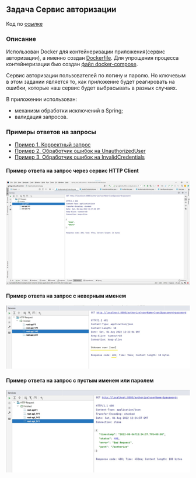 ## Задача Сервис авторизации

Код по [ссылке](https://github.com/A-Sakhmina/netology_jclo_rest/tree/master/src/main/java/com/sakhmina)

### Описание

Использован Docker для контейнеризации приложения(сервис авторизации), а именно создан [Dockerfile](Dockerfile). Для
упрощения процесса контейнеризации быо создан [файл docker-compose](docker-compose.yml).

Сервис авторизации пользователей по логину и паролю. Но ключевым в этом задании является то, как приложение будет
реагировать на ошибки, которые наш сервис будет выбрасывать в разных случаях.

В приложении использован:

- механизм обработки исключений в Spring;
- валидация запросов.

### Примеры ответов на запросы

- [Пример 1. Корректный запрос](request_and_answer.jpg)
- [Пример 2. Обработчик ошибок на UnauthorizedUser](unathor_except.jpg)
- [Пример 3. Обработчик ошибок на InvalidCredentials](invalid_cred.jpg)

#### Пример ответа на запрос через сервис HTTP Client

![](request_and_answer.jpg)

#### Пример ответа на запрос с неверным именем

![](unathor_except.jpg)

#### Пример ответа на запрос с пустым именем или паролем

![](invalid_cred.jpg)